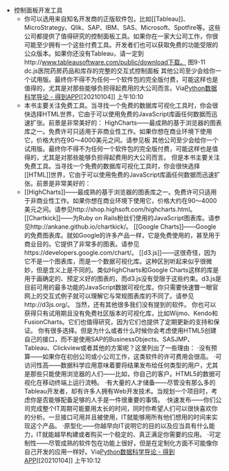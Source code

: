- 控制面板开发工具
    - 你可以选用来自知名开发商的正版软件包，比如[[Tableau]]、MicroStrategy、Qlik、SAP、IBM、SAS、Microsoft、Spotfire等。这些公司都提供了值得研究的控制面板工具。如果你在一家大公司工作，你很可能至少拥有一个这些付费工具。开发者们也可以获取免费的功能受限的公众版本。如果你还没有Tableau，请一定到http://www.tableausoftware.com/public/download下载。
      图9-11　dc.js医院药房药品和库存的完整的交互式控制面板
      其他公司至少会给你一个试用版。最终你不得不为任何一个软件包的完全版付费，可能这样也是值得的，尤其是对那些能够负担得起费用的大公司而言。Via[Python数据科学导论 - 得到APP](https://www.dedao.cn/reader?id=V5R16yPmaYOMqGRAv82jkX4KDe175w7VJa3rbx6pNgznl9VZPLJQyEBodb89mqoO)[[20210104]] 上午10:10
    - 本书主要关注免费工具。当寻找一个免费的数据库可视化工具时，你会很快选择HTML世界，它由于可以使用免费的JavaScript库画任何数据而迅速扩张。前景是非常美好的：
      HighCharts——最成熟的基于浏览器的图表库之一。免费许可只适用于非商业性工作。如果你想在商业环境下使用它，价格大约在90～4000美元之间。请参见板
      其他公司至少会给你一个试用版。最终你不得不为任何一个软件包的完全版付费，可能这样也是值得的，尤其是对那些能够负担得起费用的大公司而言。
      但是本书主要关注免费工具。当寻找一个免费的数据库可视化工具时，你会很快选择[[HTML]]世界，它由于可以使用免费的JavaScript库画任何数据而迅速扩张。前景是非常美好的：
    - [[HighCharts]]——最成熟的基于浏览器的图表库之一。免费许可只适用于非商业性工作。如果你想在商业环境下使用它，价格大约在90～4000美元之间。请参见http://shop.highsoft.com/highcharts.html。
      [[Chartkick]]——为Ruby on Rails粉丝们使用的JavaScript图表库。请参见http://ankane.github.io/chartkick/。
      [[Google Charts]]——Google的免费图表库。就如Google的许多产品一样，它是免费使用的，甚至用于商业目的。它提供了非常多的图表。请参见https://developers.google.com/chart/。
      [[d3.js]]——这很奇怪，因为它不是一个图表库，而是一个数据可视化库。这种区别听起来似乎很微妙，但是含义上是不同的。类似HighCharts和Google Charts这样的库是用于画确定的、预定义好的图表的，而d3.js没有受限于这些约束。d3.js是目前可用的最多功能的JavaScript数据可视化库。你只需要快速瞥一眼官网上的交互式例子就可以理解它与常规图表库的不同了。请参见http://d3js.org/。
      当然，还有其他很多我们没有提到的软件。
      你也可以获得只有试用期且没有免费社区版本的可视化库，比如Wijmo、Kendo和FusionCharts。它们也值得研究，因为它们也提供了定期更新的支持和保证。
      你有很多选择。但是为什么或者什么时候你会考虑使用HTML5创建自己的接口，而不是使用SAP的BusinessObjects、SASJMP、Tableau、Clickview或者其他的方案呢？这里列出了一些理由：
      ·没有预算——如果你在初创公司或小公司工作，这类软件的许可费用会很高。
      ·可访问性高——数据科学应用意味着要将结果发布给任何类型的用户，尤其是那些只能使用浏览器的人们——比如，你自己的客户。HTML5的数据可视化在移动终端上运行流畅。
      ·有大量的人才储备——尽管没有那么多的Tableau开发者，却有许多人拥有Web开发技术。当规划一个项目时，考虑你是否能够配备足够的人手是一件很重要的事情。
      ·快速发布——你们公司完成整个IT周期可能要用太长的时间，同时你希望人们可以很快喜欢你的分析。一旦接口可用并且被使用，IT就能够用所有他们想用的时间来实现这个产品。
      ·原型化——你越早向IT说明它的目的以及应当具有什么能力，IT就能越早构建或者购买一个稳定的、真正满足你需要的应用。
      ·可定制性——尽管成熟的软件包在功能上很好，但是在定制化方面不可能像你自己开发的应用一样好。Via[Python数据科学导论 - 得到APP](https://www.dedao.cn/reader?id=V5R16yPmaYOMqGRAv82jkX4KDe175w7VJa3rbx6pNgznl9VZPLJQyEBodb89mqoO)[[20210104]] 上午10:12
